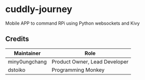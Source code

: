 # cuddly-journey
Mobile APP to command RPi using Python websockets and Kivy

## Credits
| Maintainer     | Role
|----------------|----------
| miny0ungchang  | Product Owner, Lead Developer
| dstoiko        | Programming Monkey
